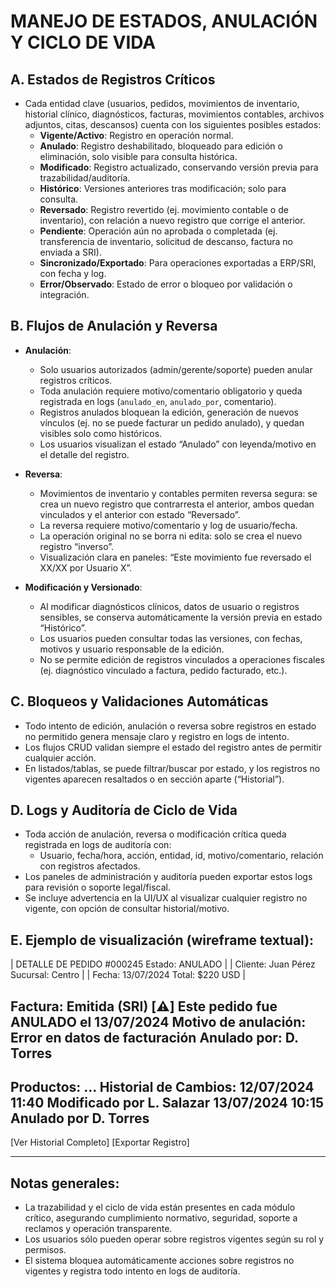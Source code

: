 # MANEJO DE ESTADOS, ANULACIÓN Y CICLO DE VIDA
## **A. Estados de Registros Críticos**

- Cada entidad clave (usuarios, pedidos, movimientos de inventario, historial clínico, diagnósticos, facturas, movimientos contables, archivos adjuntos, citas, descansos) cuenta con los siguientes posibles estados:
    - **Vigente/Activo**: Registro en operación normal.
    - **Anulado**: Registro deshabilitado, bloqueado para edición o eliminación, solo visible para consulta histórica.
    - **Modificado**: Registro actualizado, conservando versión previa para trazabilidad/auditoría.
    - **Histórico**: Versiones anteriores tras modificación; solo para consulta.
    - **Reversado**: Registro revertido (ej. movimiento contable o de inventario), con relación a nuevo registro que corrige el anterior.
    - **Pendiente**: Operación aún no aprobada o completada (ej. transferencia de inventario, solicitud de descanso, factura no enviada a SRI).
    - **Sincronizado/Exportado**: Para operaciones exportadas a ERP/SRI, con fecha y log.
    - **Error/Observado**: Estado de error o bloqueo por validación o integración.

## **B. Flujos de Anulación y Reversa**

- **Anulación**:
    - Solo usuarios autorizados (admin/gerente/soporte) pueden anular registros críticos.
    - Toda anulación requiere motivo/comentario obligatorio y queda registrada en logs (`anulado_en`, `anulado_por`, comentario).
    - Registros anulados bloquean la edición, generación de nuevos vínculos (ej. no se puede facturar un pedido anulado), y quedan visibles solo como históricos.
    - Los usuarios visualizan el estado “Anulado” con leyenda/motivo en el detalle del registro.

- **Reversa**:
    - Movimientos de inventario y contables permiten reversa segura: se crea un nuevo registro que contrarresta el anterior, ambos quedan vinculados y el anterior con estado “Reversado”.
    - La reversa requiere motivo/comentario y log de usuario/fecha.
    - La operación original no se borra ni edita: solo se crea el nuevo registro “inverso”.
    - Visualización clara en paneles: “Este movimiento fue reversado el XX/XX por Usuario X”.

- **Modificación y Versionado**:
    - Al modificar diagnósticos clínicos, datos de usuario o registros sensibles, se conserva automáticamente la versión previa en estado “Histórico”.
    - Los usuarios pueden consultar todas las versiones, con fechas, motivos y usuario responsable de la edición.
    - No se permite edición de registros vinculados a operaciones fiscales (ej. diagnóstico vinculado a factura, pedido facturado, etc.).

## **C. Bloqueos y Validaciones Automáticas**
- Todo intento de edición, anulación o reversa sobre registros en estado no permitido genera mensaje claro y registro en logs de intento.
- Los flujos CRUD validan siempre el estado del registro antes de permitir cualquier acción.
- En listados/tablas, se puede filtrar/buscar por estado, y los registros no vigentes aparecen resaltados o en sección aparte (“Historial”).

## **D. Logs y Auditoría de Ciclo de Vida**

- Toda acción de anulación, reversa o modificación crítica queda registrada en logs de auditoría con:
    - Usuario, fecha/hora, acción, entidad, id, motivo/comentario, relación con registros afectados.
- Los paneles de administración y auditoría pueden exportar estos logs para revisión o soporte legal/fiscal.
- Se incluye advertencia en la UI/UX al visualizar cualquier registro no vigente, con opción de consultar historial/motivo.

## **E. Ejemplo de visualización (wireframe textual):**

| DETALLE DE PEDIDO #000245 Estado: ANULADO 	|
| Cliente: Juan Pérez Sucursal: Centro 			|
| Fecha: 13/07/2024 Total: $220 USD 			|

Factura: Emitida (SRI)
[⚠️] Este pedido fue ANULADO el 13/07/2024
Motivo de anulación: Error en datos de facturación
Anulado por: D. Torres
---------------------------------------------------------
Productos: ...
Historial de Cambios:
12/07/2024 11:40 Modificado por L. Salazar
13/07/2024 10:15 Anulado por D. Torres
---------------------------------------------------------
[Ver Historial Completo] [Exportar Registro]

---

## **Notas generales:**
- La trazabilidad y el ciclo de vida están presentes en cada módulo crítico, asegurando cumplimiento normativo, seguridad, soporte a reclamos y operación transparente.
- Los usuarios sólo pueden operar sobre registros vigentes según su rol y permisos.
- El sistema bloquea automáticamente acciones sobre registros no vigentes y registra todo intento en logs de auditoría.